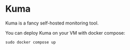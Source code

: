 # Kuma

Kuma is a fancy self-hosted monitoring tool.

You can deploy Kuma on your VM with docker compose:

```
sudo docker compose up
```
